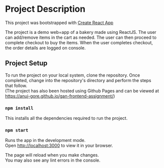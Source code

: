 # Project Description

This project was bootstrapped with [Create React App](https://github.com/facebook/create-react-app)

The project is a demo web=app of a bakery made using ReactJS. The user can add/remove items in the cart as needed. The user can then proceed to complete checkout to buy the items. When the user completes checkout, the order details are logged on console.

## Project Setup

To run the project on your local system, clone the repository. Once completed, change into the repository's directory and perform the steps that follow.\
(The project has also been hosted using Github Pages and can be viewed at https://anuj-gore.github.io/gan-frontend-assignment/)

### `npm install`

This installs all the dependencies required to run the project. 

### `npm start`

Runs the app in the development mode.\
Open [http://localhost:3000](http://localhost:3000) to view it in your browser.

The page will reload when you make changes.\
You may also see any lint errors in the console.

